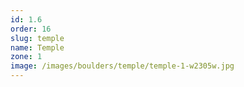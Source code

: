 ```yaml
---
id: 1.6
order: 16
slug: temple
name: Temple
zone: 1
image: /images/boulders/temple/temple-1-w2305w.jpg
---
```

